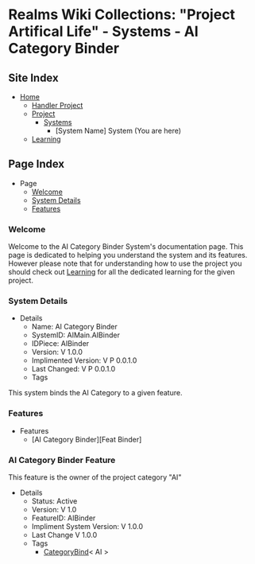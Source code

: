 [Page]:https://github.com/Ancient-Majik-Tech/Learn.Tutorial.MainCollect/blob/main/MainProjects/AI/Systems/AIBindSys.md

[Page Home]:https://github.com/Ancient-Majik-Tech/Learn.Tutorial.MainCollect/blob/main/README.md
[Page Proj Parent]:https://github.com/Ancient-Majik-Tech/Learn.Tutorial.MainCollect/blob/main/Project/ProjectHome.md
[Page Proj Home]:https://github.com/Ancient-Majik-Tech/Learn.Tutorial.MainCollect/blob/main/MainProjects/AI/ProjectHome.md
[Page Sys Home]:https://github.com/Ancient-Majik-Tech/Learn.Tutorial.MainCollect/blob/main/MainProjects/AI/ProjectHome.md#system-layout
[Page Learn Home]:https://github.com/Ancient-Majik-Tech/Learn.Tutorial.MainCollect/blob/main/Learn/LearnHome.md

[Sec Welcome]:https://github.com/Ancient-Majik-Tech/Learn.Tutorial.MainCollect/blob/main/MainProjects/AI/Systems/AIBindSys.md#welcome
[Sec Details]:https://github.com/Ancient-Majik-Tech/Learn.Tutorial.MainCollect/blob/main/MainProjects/AI/Systems/AIBindSys.md#system-details
[Sec Features]:https://github.com/Ancient-Majik-Tech/Learn.Tutorial.MainCollect/blob/main/MainProjects/AI/Systems/AIBindSys.md#features

[Feat Bind]:https://github.com/Ancient-Majik-Tech/Learn.Tutorial.MainCollect/blob/main/MainProjects/AI/Systems/AIBindSys.md#ai-category-binder-feature

[Tag Feat CatBind]:https://github.com/Ancient-Majik-Tech/Learn.Tutorial.Collections/blob/main/Project/Extends/ProjectUpdateInWorks.md

# Realms Wiki Collections: "Project Artifical Life" - Systems - AI Category Binder

## Site Index

- [Home][Page Home]
	- [Handler Project][Page Proj Parent]
	- [Project][Page Proj Home]
		- [Systems][Page Sys Home]
			- [System Name] System (You are here)
	- [Learning][Page Learn Home]

## Page Index

- Page
	- [Welcome][Sec Welcome]
	- [System Details][Sec Details]
	- [Features][Sec Features]

### Welcome

Welcome to the AI Category Binder System's documentation page. This page is dedicated to helping you understand the system and its features. However please note that for understanding how to use the project you should check out [Learning][Page Learn Home] for all the dedicated learning for the given project.

### System Details

- Details
	- Name: AI Category Binder
	- SystemID: AIMain.AIBinder
	- IDPiece: AIBinder
	- Version: V 1.0.0
	- Implimented Version: V P 0.0.1.0
	- Last Changed: V P 0.0.1.0
	- Tags

This system binds the AI Category to a given feature.

### Features

- Features
	- [AI Category Binder][Feat Binder]

### AI Category Binder Feature

This feature is the owner of the project category "AI"

- Details
	- Status: Active
	- Version: V 1.0
	- FeatureID: AIBinder
	- Impliment System Version: V 1.0.0
	- Last Change V 1.0.0
	- Tags
		- [CategoryBind][Tag Feat CatBind]< AI >

